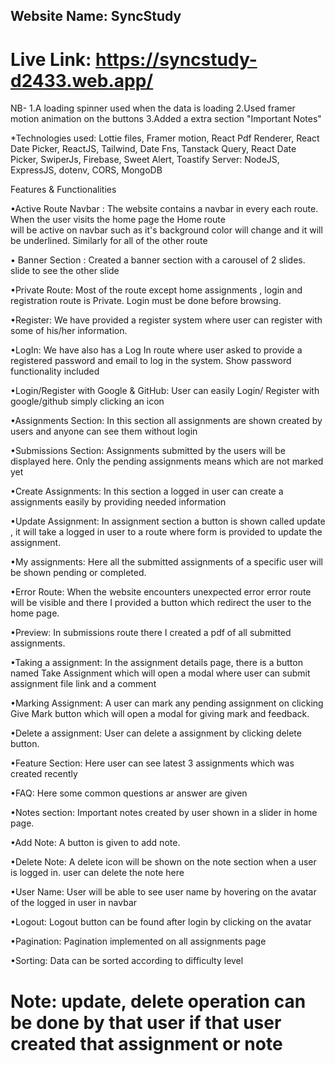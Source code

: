 ## Website Name:  SyncStudy

# Live Link: https://syncstudy-d2433.web.app/


NB- 
1.A loading spinner used when the data is loading
2.Used framer motion animation on the buttons
3.Added a extra section "Important Notes"

*Technologies used:  Lottie files, Framer motion, React Pdf Renderer, React Date Picker, ReactJS, Tailwind, Date Fns, Tanstack Query, React Date Picker, SwiperJs, Firebase,
                     Sweet Alert, Toastify
                     Server: NodeJS, ExpressJS, dotenv, CORS, MongoDB

Features & Functionalities

•Active Route Navbar : The website contains a navbar in every each route. When the user visits the home page the Home route  
                       will be active on navbar such as it's background color will change and it will be underlined. Similarly for all of the other route

• Banner Section :  Created a banner section with a carousel of 2 slides. slide to see the other slide

•Private Route: Most of the route except home assignments , login and registration route is Private. Login must be done before browsing.

•Register: We have provided a register system where user can register with some of his/her information.

•LogIn: We have also has a Log In route where user asked to provide a registered password and email to log in the system. Show password  
        functionality included

•Login/Register with Google & GitHub: User can easily Login/ Register with google/github simply clicking an icon


•Assignments Section: In this section all assignments are shown created by users and anyone can see them without login

•Submissions Section: Assignments submitted by the users will be displayed here. Only the pending assignments means which are not marked yet

•Create Assignments: In this section a logged in user can create a assignments easily by providing needed information

•Update Assignment: In assignment section a button is shown called update , it will take a logged in user to a route where form is provided to 
                    update the assignment.

•My assignments: Here all the submitted assignments of a specific user will be shown pending or completed.

•Error Route: When the website encounters unexpected error error route will be visible and there I provided a button which 
              redirect the user to the home page.

•Preview: In submissions route there I created a pdf of all submitted assignments.

•Taking a assignment:  In the assignment details page, there is a button named Take Assignment which will open a modal where user can submit 
                       assignment file link and a comment

•Marking Assignment: A user can mark any pending assignment on clicking Give Mark button which will open a modal for giving mark and feedback.

•Delete a assignment: User can delete a assignment by clicking delete button.

•Feature Section: Here user can see latest 3 assignments which was created recently

•FAQ: Here some common questions ar answer are given

•Notes section: Important notes created by user shown in a slider in home page.

•Add Note: A button is given to add note.

•Delete Note: A delete icon will be shown on the note section when a user is logged in. user can delete the note here

•User Name: User will be able to see user name by hovering on the avatar of the logged in user in navbar

•Logout: Logout button can be found after login by clicking on the avatar

•Pagination: Pagination implemented on all assignments page

•Sorting: Data can be sorted according to difficulty level

 # Note: update, delete operation can be done by that user if that user created that assignment or note
